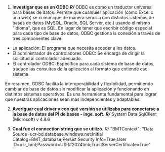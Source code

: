 1. **Investigar que es un ODBC**
_**R/**_  ODBC es como un traductor universal para bases de datos. Permite que 
cualquier aplicación (como Excel o una web) se comunique de manera sencilla con distintos sistemas de bases de datos (MySQL, Oracle, SQL Server, etc.) usando el mismo "idioma", que es SQL. En lugar de tener que escribir código especial para cada tipo de base de datos, ODBC gestiona la conexión a través de tres componentes clave:

- La aplicación: El programa que necesita acceder a los datos.
- El administrador de controladores ODBC: Se encarga de dirigir la solicitud al controlador adecuado.
- El controlador ODBC: Específico para cada sistema de base de datos, traduce las consultas de la aplicación al formato que entiende ese sistema.
  
En resumen, ODBC facilita la interoperabilidad y flexibilidad, permitiendo cambiar de base de datos sin modificar la aplicación y funcionando en distintos sistemas operativos. Es una herramienta fundamental para lograr que nuestras aplicaciones sean más independientes y adaptables.
   
2. **Averiguar cual driver y con qué versión se utilizaba para conectarse a la base de datos del PI de bases - inge. soft.**
_**R/**_ System Data SqlClient (Microsoft) v 4.8.6

3. **Cual fue el connection string que se utilizó.**
_R/_ "BMTContext": "Data Source=ucr-bd.database.windows.net;Initial Catalog=BMT_database;Persist Security Info=True;User ID=usr_bmt;Password=U$R#2024tmb;TrustServerCertificate=True"